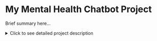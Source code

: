 # My Mental Health Chatbot Project

Brief summary here...

<details>
<summary>Click to see detailed project description</summary>

### Features
- Multi-turn conversation handling
- Diagnosis generation using RAG and NLP models
- Flask backend + React frontend

### How it works
Detailed explanation...

### Challenges faced
...

</details>
